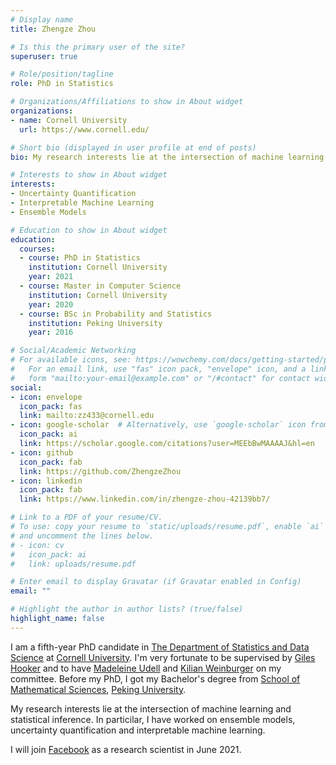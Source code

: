 ```yaml
---
# Display name
title: Zhengze Zhou

# Is this the primary user of the site?
superuser: true

# Role/position/tagline
role: PhD in Statistics

# Organizations/Affiliations to show in About widget
organizations:
- name: Cornell University
  url: https://www.cornell.edu/

# Short bio (displayed in user profile at end of posts)
bio: My research interests lie at the intersection of machine learning and statistical inference. In particilar, I have worked on ensemble models, uncertainty quantification and interpretable machine learning.

# Interests to show in About widget
interests:
- Uncertainty Quantification 
- Interpretable Machine Learning
- Ensemble Models

# Education to show in About widget
education:
  courses:
  - course: PhD in Statistics
    institution: Cornell University
    year: 2021
  - course: Master in Computer Science
    institution: Cornell University
    year: 2020
  - course: BSc in Probability and Statistics
    institution: Peking University 
    year: 2016

# Social/Academic Networking
# For available icons, see: https://wowchemy.com/docs/getting-started/page-builder/#icons
#   For an email link, use "fas" icon pack, "envelope" icon, and a link in the
#   form "mailto:your-email@example.com" or "/#contact" for contact widget.
social:
- icon: envelope
  icon_pack: fas
  link: mailto:zz433@cornell.edu
- icon: google-scholar  # Alternatively, use `google-scholar` icon from `ai` icon pack
  icon_pack: ai
  link: https://scholar.google.com/citations?user=MEEbBwMAAAAJ&hl=en
- icon: github
  icon_pack: fab
  link: https://github.com/ZhengzeZhou
- icon: linkedin
  icon_pack: fab
  link: https://www.linkedin.com/in/zhengze-zhou-42139bb7/

# Link to a PDF of your resume/CV.
# To use: copy your resume to `static/uploads/resume.pdf`, enable `ai` icons in `params.toml`, 
# and uncomment the lines below.
# - icon: cv
#   icon_pack: ai
#   link: uploads/resume.pdf

# Enter email to display Gravatar (if Gravatar enabled in Config)
email: ""

# Highlight the author in author lists? (true/false)
highlight_name: false
---
```


I am a fifth-year PhD candidate in [The Department of Statistics and Data Science](https://stat.cornell.edu/) at [Cornell University](https://www.cornell.edu/). I'm very fortunate to be supervised by [Giles Hooker](http://faculty.bscb.cornell.edu/~hooker/) and to have [Madeleine Udell](https://people.orie.cornell.edu/mru8/) and [Kilian Weinburger](https://www.cs.cornell.edu/~kilian/) on my committee. Before my PhD, I got my Bachelor's degree from [School of Mathematical Sciences](https://www.math.pku.edu.cn/), [Peking University](https://www.pku.edu.cn/).

My research interests lie at the intersection of machine learning and statistical inference. In particilar, I have worked on ensemble models, uncertainty quantification and interpretable machine learning.

I will join [Facebook](https://www.facebook.com/) as a research scientist in June 2021.

<!-- {{< icon name="download" pack="fas" >}} Download my {{< staticref "uploads/demo_resume.pdf" "newtab" >}}resumé{{< /staticref >}}. -->
